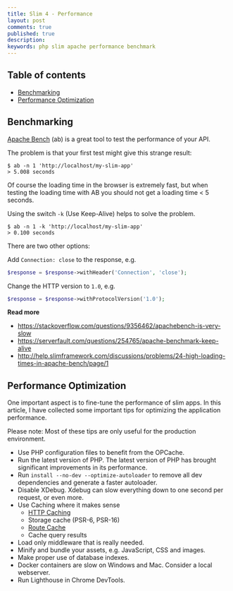 ```yaml
---
title: Slim 4 - Performance
layout: post
comments: true
published: true
description:
keywords: php slim apache performance benchmark
---
```


## Table of contents

* [Benchmarking](#benchmarking)
* [Performance Optimization](#performance-optimization)

## Benchmarking

[Apache Bench](https://httpd.apache.org/docs/2.4/programs/ab.html) (ab) is a great tool 
to test the performance of your API.

The problem is that your first test might give this strange result:

```
$ ab -n 1 'http://localhost/my-slim-app'
> 5.008 seconds
```

Of course the loading time in the browser is extremely fast, but when testing the loading 
time with AB you should not get a loading time < 5 seconds.

Using the switch `-k` (Use Keep-Alive) helps to solve the problem.

```
$ ab -n 1 -k 'http://localhost/my-slim-app'
> 0.100 seconds
```

There are two other options:

Add `Connection: close` to the response, e.g.

```php
$response = $response->withHeader('Connection', 'close');
```

Change the HTTP version to `1.0`, e.g.

```php
$response = $response->withProtocolVersion('1.0');
```

**Read more**

* <https://stackoverflow.com/questions/9356462/apachebench-is-very-slow>
* <https://serverfault.com/questions/254765/apache-benchmark-keep-alive>
* <http://help.slimframework.com/discussions/problems/24-high-loading-times-in-apache-bench/page/1>


## Performance Optimization

One important aspect is to fine-tune the performance of slim apps.
In this article, I have collected some important tips for optimizing
the application performance.

Please note: Most of these tips are only useful for the production environment.

* Use PHP configuration files to benefit from the OPCache.
* Run the latest version of PHP. The latest version of PHP has brought significant improvements in its performance.  
* Run `install --no-dev --optimize-autoloader` to remove all dev dependencies and generate a faster autoloader.
* Disable XDebug. Xdebug can slow everything down to one second per request, or even more.
* Use Caching where it makes sense
  * [HTTP Caching](https://github.com/slimphp/Slim-HttpCache)
  * Storage cache (PSR-6, PSR-16)
  * [Route Cache](https://www.slimframework.com/docs/v4/objects/routing.html#route-expressions-caching)
  * Cache query results
* Load only middleware that is really needed.
* Minify and bundle your assets, e.g. JavaScript, CSS and images.
* Make proper use of database indexes.
* Docker containers are slow on Windows and Mac. Consider a local webserver.
* Run Lighthouse in Chrome DevTools.
